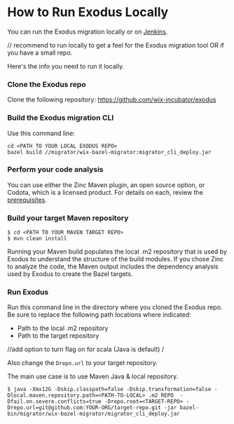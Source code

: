 # How to Run Exodus Locally

You can run the Exodus migration locally or on [Jenkins](how-to-run-migration-jenkins.md). 

// recommend to run locally to get a feel for the Exodus migration tool OR if you have a small repo.

Here's the info you need to run it locally.

### Clone the Exodus repo

Clone the following repository:
https://github.com/wix-incubator/exodus

### Build the Exodus migration CLI

Use this command line:  
```
cd <PATH TO YOUR LOCAL EXODUS REPO>
bazel build //migrator/wix-bazel-migrator:migrator_cli_deploy.jar
```

### Perform your code analysis
You can use either the Zinc Maven plugin, an open source option, or Codota, which is a licensed product. For details on each, review the [prerequisites](prerequisites.md). 

### Build your target Maven repository

```
$ cd <PATH TO YOUR MAVEN TARGET REPO>
$ mvn clean install
```
Running your Maven build populates the local .m2 repository that is used by Exodus to understand the structure of the build modules.
If you chose Zinc to analyze the code, the Maven output includes the dependency analysis used by Exodus to create the Bazel targets.


### Run Exodus

Run this command line in the directory where you cloned the Exodus repo.
Be sure to replace the following path locations where indicated:
* Path to the local .m2 repository
* Path to the target repository

//add option to turn flag on for scala (Java is default) / 

Also change the `Drepo.url` to your target repository.

The main use case is to use Maven Java & local repository.
```
$ java -Xmx12G -Dskip.classpath=false -Dskip.transformation=false -Dlocal.maven.repository.path=<PATH-TO-LOCAL> .m2 REPO  -Dfail.on.severe.conflicts=true -Drepo.root=<TARGET-REPO> -Drepo.url=git@github.com:YOUR-ORG/target-repo.git -jar bazel-bin/migrator/wix-bazel-migrator/migrator_cli_deploy.jar
```
